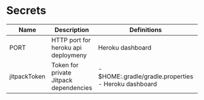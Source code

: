 # Secrets

| Name | Description | Definitions | Uses | 
|---|---|---|---|
|PORT|HTTP port for heroku api deploymeny|Heroku dashboard|api: embeddedServer|
|jitpackToken|Token for private Jitpack dependencies|- $HOME:.gradle/gradle.properties<br>- Heroku dashboard|- api: build.gradle<br>- and: build.gradle|
